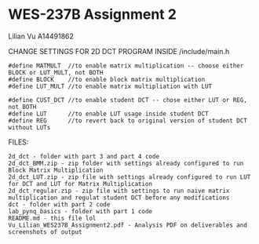 # WES-237B Assignment 2
Lilian Vu
A14491862

CHANGE SETTINGS FOR 2D DCT PROGRAM INSIDE /include/main.h
	
 	#define MATMULT  //to enable matrix multiplication -- choose either BLOCK or LUT_MULT, not BOTH
	#define BLOCK    //to enable block matrix multiplication 
	#define LUT_MULT //to enable matrix multipliation with LUT 

	#define CUST_DCT //to enable student DCT -- chose either LUT or REG, not BOTH
	#define LUT      //to enable LUT usage inside student DCT
	#define REG      //to revert back to original version of student DCT without LUTs

FILES:

	2d_dct - folder with part 3 and part 4 code
	2d_dct_BMM.zip - zip folder with settings already configured to run Block Matrix Multiplication
	2d_dct_LUT.zip - zip file with settings already configured to run LUT for DCT and LUT for Matrix Multiplication
	2d_dct_regular.zip - zip file with settings to run naive matrix multiplication and regulat student DCT before any modifications
	dct - folder with part 2 code
	lab_pynq_basics - folder with part 1 code
	README.md - this file lol
	Vu_Lilian_WES237B_Assignment2.pdf - Analysis PDF on deliverables and screenshots of output

